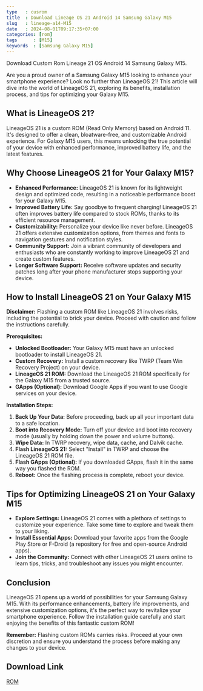 ```yaml
---
type   : cusrom
title  : Download Lineage OS 21 Android 14 Samsung Galaxy M15
slug   : lineage-a14-M15
date   : 2024-08-01T09:17:35+07:00
categories: [rom]
tags      : [M15]
keywords  : [Samsung Galaxy M15]
---
```


Download Custom Rom Lineage 21 OS Android 14 Samsung Galaxy M15.


Are you a proud owner of a Samsung Galaxy M15 looking to enhance your smartphone experience? Look no further than LineageOS 21! This article will dive into the world of LineageOS 21, exploring its benefits, installation process, and tips for optimizing your Galaxy M15.

## **What is LineageOS 21?**

LineageOS 21 is a custom ROM (Read Only Memory) based on Android 11. It's designed to offer a clean, bloatware-free, and customizable Android experience. For Galaxy M15 users, this means unlocking the true potential of your device with enhanced performance, improved battery life, and the latest features.

## **Why Choose LineageOS 21 for Your Galaxy M15?**

* **Enhanced Performance:**  LineageOS 21 is known for its lightweight design and optimized code, resulting in a noticeable performance boost for your Galaxy M15.
* **Improved Battery Life:** Say goodbye to frequent charging! LineageOS 21 often improves battery life compared to stock ROMs, thanks to its efficient resource management.
* **Customizability:**  Personalize your device like never before. LineageOS 21 offers extensive customization options, from themes and fonts to navigation gestures and notification styles.
* **Community Support:** Join a vibrant community of developers and enthusiasts who are constantly working to improve LineageOS 21 and create custom features.
* **Longer Software Support:** Receive software updates and security patches long after your phone manufacturer stops supporting your device.

## **How to Install LineageOS 21 on Your Galaxy M15**

**Disclaimer:** Flashing a custom ROM like LineageOS 21 involves risks, including the potential to brick your device. Proceed with caution and follow the instructions carefully. 

**Prerequisites:**

* **Unlocked Bootloader:** Your Galaxy M15 must have an unlocked bootloader to install LineageOS 21.
* **Custom Recovery:** Install a custom recovery like TWRP (Team Win Recovery Project) on your device.
* **LineageOS 21 ROM:** Download the LineageOS 21 ROM specifically for the Galaxy M15 from a trusted source.
* **GApps (Optional):** Download Google Apps if you want to use Google services on your device.

**Installation Steps:**

1. **Back Up Your Data:** Before proceeding, back up all your important data to a safe location.
2. **Boot into Recovery Mode:** Turn off your device and boot into recovery mode (usually by holding down the power and volume buttons).
3. **Wipe Data:** In TWRP recovery, wipe data, cache, and Dalvik cache.
4. **Flash LineageOS 21:** Select "Install" in TWRP and choose the LineageOS 21 ROM file.
5. **Flash GApps (Optional):** If you downloaded GApps, flash it in the same way you flashed the ROM.
6. **Reboot:** Once the flashing process is complete, reboot your device.

## **Tips for Optimizing LineageOS 21 on Your Galaxy M15**

* **Explore Settings:** LineageOS 21 comes with a plethora of settings to customize your experience. Take some time to explore and tweak them to your liking.
* **Install Essential Apps:** Download your favorite apps from the Google Play Store or F-Droid (a repository for free and open-source Android apps).
* **Join the Community:**  Connect with other LineageOS 21 users online to learn tips, tricks, and troubleshoot any issues you might encounter.

## **Conclusion**

LineageOS 21 opens up a world of possibilities for your Samsung Galaxy M15. With its performance enhancements, battery life improvements, and extensive customization options, it's the perfect way to revitalize your smartphone experience. Follow the installation guide carefully and start enjoying the benefits of this fantastic custom ROM!

**Remember:** Flashing custom ROMs carries risks. Proceed at your own discretion and ensure you understand the process before making any changes to your device. 


## Download Link
[ROM](/)


